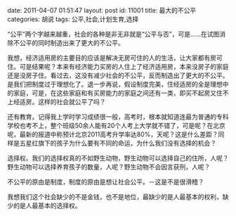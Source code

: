 date: 2011-04-07 01:51:47
layout: post
id: 11001
title: 最大的不公平
categories: 胡说
tags: 公平,社会,计划生育,选择

“公平”两个字越来越重，社会的各种是非无非就是“公平与否”，可是……在试图消除不公平的同时制造出来了更大的不公平。

我想，经济适用房的主要目的应该是解决无房可住的人的生活，让大家都有房可住。可是结果呢？本来有经济能力买房的人住上了经济适用房，本来没房子的家庭还是没房子住。看过去，这没有减少社会的不公平，反而制造出了更大的不公平。是我们把制度过于理想化了。退一步再说，假设制度完美，住经适房的全是理想中的家庭，可是，在这些家庭和有买房能力的家庭之间还有一类，即买不起房又住不上经适房。这样的社会就公平了吗？

还有教育。记得我上学时学习成绩很一般，高考时，根本就知道连最为普通的专科学校也考不上，整个班级50余人能有20个人考上大学就不错了，可是呢？在北京呢，最新的报道中称预计北京2011高考升学率达80%，天呢？这是什么差距？同样是五星红旗下的孩子为什么要有不同的命运，为什么我们没有选择的机会？

选择权。我们的选择权真的不如野生动物，野生动物可以选择自己的住所，人呢？野生动物可以选择养育孩子的数量，人呢？野生动物不会因言获刑，人呢？

不公平的原由是制度，制度的原由是想让社会公平。－这是不是很滑稽？

我想我们这个社会缺少的不是金钱，也不是地位，最缺少的是人最基本的权利，缺少的是人最基本的选择权。
